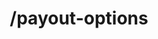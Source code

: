 ---
title: /payout-options
position_number: 1
type: post
description: Retreive all the payout options allowed for country, currency and amounts limits.

content_markdown: |-
  #### Direct API payout options endpoint

  {: .info }
  https://api.{env}.kibramoa.net/payout-options

  This endpoint returns all payout options based on a country. It's a POST request with a json body specifing country, currency and amount for the payout.  
  You can review the request and responses from kibramoa API on the right side.

  {: .info }
  **Note**: The `Content-Type` header should be set to `application/json` along with the merchant API key

  Request parameters:

  | Field   | Type   | Description                        |
  | ------- | ------ | ---------------------------------- |
  | *country | string(2) | Country code ISO alpha 2. |
  | *currency | string(3) | Currency code ISO alpha 3. |
  | *amount | decimal | Decimal value allowing max two digits after the decimal point. If the amount is a crypto currency, 8 digits are allowed after the decimal point. |

  Success response have the following schema:

  | Field   | Type   | Description                        |
  | ------- | ------ | ---------------------------------- |
  | currencies | array | Array of strings indicating the currencies allowed. | 
  | arrivalCurrency | string | Currency of used by the destination account. | 
  | name | string | Name of the payout option. | 
  | logo | string | Payment option logo url. | 
  | formInputs | array | Array that represent a set of input fields to be filled by end-user. Refer [Test Data](#payoutsPayoutFormData) section for futher details. | 

right_code_blocks:
  - code_block: |1-    
     {
        "country": "BR",
        "currency": "BRL",
        "amount": 1500
     }
    title: Request
    language: json
  - code_block: |2-
      [
        {
        "name": "Bank Transfer",
        "logo": null,
        "currencies": [
            "USD",
            "EUR",
            "GBP",
            "BRL"
        ],
        "arrivalCurrency": "BRL",
        .....
        },
        {
        "name": "PIX",
        "logo": "https://kibramoa-sandbox...pix-1661669301772-400px.png",
        "currencies": [
            "USD",
            "EUR",
            "GBP",
            "BRL"
        ],
        "arrivalCurrency": "BRL",
        "formInputs": [
            {
                "label": "Beneficiary's name",
                "name": "name",
                "type": "string",
                "values": [],
                "required": true,
                "validations": {
                    "minLength": 5,
                    "maxLength": 100
                }
            },
            {
                "label": "Beneficiary's phone",
                "name": "phone",
                "type": "string",
                "values": [],
                "required": false,
                "validations": null
            },
        ],
        .....
        }
      ]
    title: Response
    language: json
  - code_block: |3-    
         {
            "statusCode": 400,
            "message": [
              "Country must be 2 alpha character ISO country code."
            ]
          }
    title: Error 400
    language: json
   
---